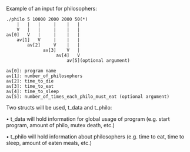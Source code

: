 Example of an input for philosophers:

	./philo 5 10000 2000 2000 50(*)
		|	|	|	  |	   |   |
		V   |   |     |    |   |
	av[0]	V   |     |    |   |
		av[1]   V     |    |   |
		    av[2]     V    |   |
				  av[3]    V   |
				  	   av[4]   V
					   	   av[5](optional argument)

	av[0]: program name
	av[1]: number_of_philosophers
	av[2]: time_to_die
	av[3]: time_to_eat
	av[4]: time_to_sleep
	av[5]: number_of_times_each_philo_must_eat (optional argument)


Two structs will be used, t_data and t_philo:

•	t_data will hold information for global usage of program (e.g. start program, amount of philo,
	mutex death, etc.)

•	t_philo will hold information about philosophers (e.g. time to eat, time to sleep, amount of
	eaten meals, etc.)

